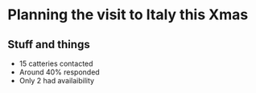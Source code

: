 Planning the visit to Italy this Xmas
=====================================

Stuff and things
-----------------

* 15 catteries contacted
* Around 40% responded
* Only 2 had availaibility 
